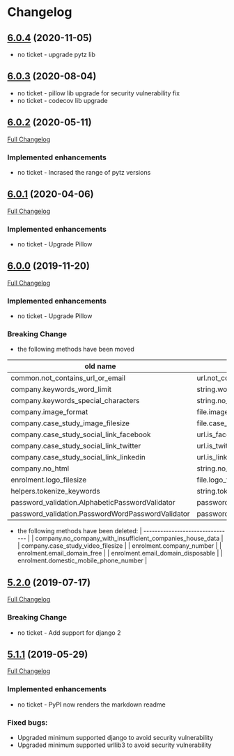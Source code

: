 # Changelog

## [6.0.4](https://pypi.org/project/directory-validators/6.0.4/) (2020-11-05)
- no ticket - upgrade pytz lib 


## [6.0.3](https://pypi.org/project/directory-validators/6.0.3/) (2020-08-04)
- no ticket - pillow lib upgrade for security vulnerability fix
- no ticket - codecov lib upgrade

## [6.0.2](https://pypi.org/project/directory-validators/6.0.2/) (2020-05-11)
[Full Changelog](https://github.com/uktrade/directory-validators/pull/63/files)
### Implemented enhancements
- no ticket - Incrased the range of pytz versions

## [6.0.1](https://pypi.org/project/directory-validators/6.0.1/) (2020-04-06)
[Full Changelog](https://github.com/uktrade/directory-validators/pull/61/files)

### Implemented enhancements
- no ticket - Upgrade Pillow

## [6.0.0](https://pypi.org/project/directory-validators/6.0.0/) (2019-11-20)
[Full Changelog](https://github.com/uktrade/directory-validators/pull/60/files)

### Implemented enhancements
- no ticket - Upgrade Pillow

### Breaking Change
- the following methods have been moved

| old name                         | new name                      |
| -------------------------------- | ----------------------------- |
| common.not_contains_url_or_email | url.not_contains_url_or_email |
| company.keywords_word_limit | string.word_limit (it's not a curried function) |
| company.keywords_special_characters | string.no_special_characters |
| company.image_format | file.image_format |
| company.case_study_image_filesize | file.case_study_image_filesize |
| company.case_study_social_link_facebook | url.is_facebook |
| company.case_study_social_link_twitter | url.is_twitter |
| company.case_study_social_link_linkedin | url.is_linkedin |
| company.no_html | string.no_html |
| enrolment.logo_filesize | file.logo_filesize |
| helpers.tokenize_keywords | string.tokenize_words |
| password_validation.AlphabeticPasswordValidator | password.AlphabeticPasswordValidator |
| password_validation.PasswordWordPasswordValidator | password.PasswordWordPasswordValidator |

- the following methods have been deleted:
| -------------------------------- |
| company.no_company_with_insufficient_companies_house_data |
| company.case_study_video_filesize |
| enrolment.company_number |
| enrolment.email_domain_free |
| enrolment.email_domain_disposable |
| enrolment.domestic_mobile_phone_number |

## [5.2.0](https://pypi.org/project/directory-validators/5.2.0/) (2019-07-17)
[Full Changelog](https://github.com/uktrade/directory-validators/pull/58/files)

### Breaking Change
- no ticket - Add support for django 2

## [5.1.1](https://pypi.org/project/directory-validators/5.1.1/) (2019-05-29)
[Full Changelog](https://github.com/uktrade/directory-validators/pull/55/files)

### Implemented enhancements
- no ticket - PyPI now renders the markdown readme

### Fixed bugs:
- Upgraded minimum supported django to avoid security vulnerability 
- Upgraded minimum supported urllib3 to avoid security vulnerability 


